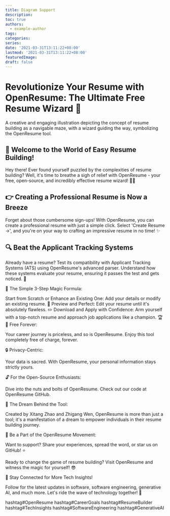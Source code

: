 ```yaml
---
title: Diagram Support
description:
toc: true
authors:
  - example-author
tags:
categories:
series:
date: '2021-03-31T13:11:22+08:00'
lastmod: '2021-03-31T13:11:22+08:00'
featuredImage:
draft: false
---
```


# Revolutionize Your Resume with OpenResume: The Ultimate Free Resume Wizard 🌟
A creative and engaging illustration depicting the concept of resume building as a navigable maze, with a wizard guiding the way, symbolizing the OpenResume tool.

## 🚀 Welcome to the World of Easy Resume Building!

Hey there! Ever found yourself puzzled by the complexities of resume building? Well, it's time to breathe a sigh of relief with OpenResume - your free, open-source, and incredibly effective resume wizard! 🧙‍♂️

## 👉 Creating a Professional Resume is Now a Breeze

Forget about those cumbersome sign-ups! With OpenResume, you can create a professional resume with just a simple click. Select 'Create Resume →', and you're on your way to crafting an impressive resume in no time! ✨

## 🔍 Beat the Applicant Tracking Systems

Already have a resume? Test its compatibility with Applicant Tracking Systems (ATS) using OpenResume's advanced parser. Understand how these systems evaluate your resume, ensuring it passes the test and gets noticed. 🤔

🌟 The Simple 3-Step Magic Formula:

Start from Scratch or Enhance an Existing One: Add your details or modify an existing resume. 📝
Preview and Perfect: Edit your resume until it's absolutely flawless. ✏️
Download and Apply with Confidence: Arm yourself with a top-notch resume and approach job applications like a champion. 🏆
🌟 Free Forever:

Your career journey is priceless, and so is OpenResume. Enjoy this tool completely free of charge, forever.

🔒 Privacy-Centric:

Your data is sacred. With OpenResume, your personal information stays strictly yours.

🔓 For the Open-Source Enthusiasts:

Dive into the nuts and bolts of OpenResume. Check out our code at OpenResume GitHub.

🌟 The Dream Behind the Tool:

Created by Xitang Zhao and Zhigang Wen, OpenResume is more than just a tool; it's a manifestation of a dream to empower individuals in their resume building journey.

🌊 Be a Part of the OpenResume Movement:

Want to support? Share your experiences, spread the word, or star us on GitHub! ⭐️

Ready to change the game of resume building? Visit OpenResume and witness the magic for yourself! 😎

🚀 Stay Connected for More Tech Insights!

Follow for the latest updates in software, software engineering, generative AI, and much more. Let's ride the wave of technology together! 🌊

hashtag#OpenResume hashtag#CareerGoals hashtag#ResumeBuilder hashtag#TechInsights hashtag#SoftwareEngineering hashtag#GenerativeAI